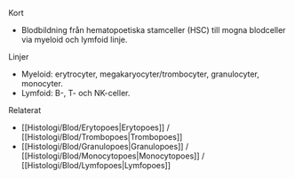 Kort
- Blodbildning från hematopoetiska stamceller (HSC) till mogna blodceller via myeloid och lymfoid linje.

Linjer
- Myeloid: erytrocyter, megakaryocyter/trombocyter, granulocyter, monocyter.
- Lymfoid: B-, T- och NK-celler.

Relaterat
- [[Histologi/Blod/Erytopoes|Erytopoes]] / [[Histologi/Blod/Trombopoes|Trombopoes]]
- [[Histologi/Blod/Granulopoes|Granulopoes]] / [[Histologi/Blod/Monocytopoes|Monocytopoes]] / [[Histologi/Blod/Lymfopoes|Lymfopoes]]
